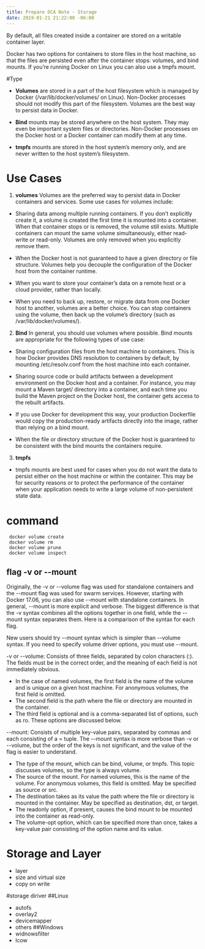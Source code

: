 ```yaml
---
title: Prepare DCA Note - Storage
date: 2019-01-21 21:22:00 -06:00
---
```


By default, all files created inside a container are stored on a writable container layer. 

Docker has two options for containers to store files in the host machine, so that the files are persisted even after the container stops: volumes, and bind mounts. If you’re running Docker on Linux you can also use a tmpfs mount.
<!--more-->

#Type

* **Volumes** are stored in a part of the host filesystem which is managed by Docker (/var/lib/docker/volumes/ on Linux). Non-Docker processes should not modify this part of the filesystem. Volumes are the best way to persist data in Docker.

* **Bind** mounts may be stored anywhere on the host system. They may even be important system files or directories. Non-Docker processes on the Docker host or a Docker container can modify them at any time.

* **tmpfs** mounts are stored in the host system’s memory only, and are never written to the host system’s filesystem.

# Use Cases

1. **volumes**
Volumes are the preferred way to persist data in Docker containers and services. Some use cases for volumes include:

* Sharing data among multiple running containers. If you don’t explicitly create it, a volume is created the first time it is mounted into a container. When that container stops or is removed, the volume still exists. Multiple containers can mount the same volume simultaneously, either read-write or read-only. Volumes are only removed when you explicitly remove them.

* When the Docker host is not guaranteed to have a given directory or file structure. Volumes help you decouple the configuration of the Docker host from the container runtime.

* When you want to store your container’s data on a remote host or a cloud provider, rather than locally.

* When you need to back up, restore, or migrate data from one Docker host to another, volumes are a better choice. You can stop containers using the volume, then back up the volume’s directory (such as /var/lib/docker/volumes/<volume-name>).

2.  **Bind**
In general, you should use volumes where possible. Bind mounts are appropriate for the following types of use case:

* Sharing configuration files from the host machine to containers. This is how Docker provides DNS resolution to containers by default, by mounting /etc/resolv.conf from the host machine into each container.

* Sharing source code or build artifacts between a development environment on the Docker host and a container. For instance, you may mount a Maven target/ directory into a container, and each time you build the Maven project on the Docker host, the container gets access to the rebuilt artifacts.

* If you use Docker for development this way, your production Dockerfile would copy the production-ready artifacts directly into the image, rather than relying on a bind mount.

* When the file or directory structure of the Docker host is guaranteed to be consistent with the bind mounts the containers require.

3.  **tmpfs** 

* tmpfs mounts are best used for cases when you do not want the data to persist either on the host machine or within the container. This may be for security reasons or to protect the performance of the container when your application needs to write a large volume of non-persistent state data.


# command

```
 docker volume create
 docker volume rm
 docker volume prune
 docker volume inspect
```

## flag -v or --mount 

Originally, the -v or --volume flag was used for standalone containers and the --mount flag was used for swarm services. However, starting with Docker 17.06, you can also use --mount with standalone containers. In general, --mount is more explicit and verbose. The biggest difference is that the -v syntax combines all the options together in one field, while the --mount syntax separates them. Here is a comparison of the syntax for each flag.

New users should try --mount syntax which is simpler than --volume syntax.
If you need to specify volume driver options, you must use --mount.

-v or --volume: Consists of three fields, separated by colon characters (:). The fields must be in the correct order, and the meaning of each field is not immediately obvious.
* In the case of named volumes, the first field is the name of the volume and is unique on a given host machine. For anonymous volumes, the first field is omitted.
* The second field is the path where the file or directory are mounted in the container.
* The third field is optional and is a comma-separated list of options, such as ro. These options are discussed below.

--mount: Consists of multiple key-value pairs, separated by commas and each consisting of a <key>=<value> tuple. The --mount syntax is more verbose than -v or --volume, but the order of the keys is not significant, and the value of the flag is easier to understand.
* The type of the mount, which can be bind, volume, or tmpfs. This topic discusses volumes, so the type is always volume.
* The source of the mount. For named volumes, this is the name of the volume. For anonymous volumes, this field is omitted. May be specified as source or src.
* The destination takes as its value the path where the file or directory is mounted in the container. May be specified as destination, dst, or target.
* The readonly option, if present, causes the bind mount to be mounted into the container as read-only.
* The volume-opt option, which can be specified more than once, takes a key-value pair consisting of the option name and its value.

# Storage and Layer

* layer
* size and virtual size
* copy on write

#storage diriver
##Linux 
* autofs
* overlay2
* devicemapper 
* others
##Windows
* widnowsfilter
* lcow
